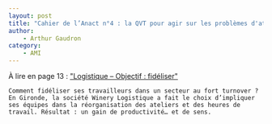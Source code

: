 ```yaml
---
layout: post
title: "Cahier de l’Anact n°4 : la QVT pour agir sur les problèmes d'attractivité"
author: 
    - Arthur Gaudron
category: 
    - AMI
---
```



À lire en page 13 : ["Logistique – Objectif : fidéliser"](https://www.anact.fr/idee-recue-problemes-dattractivite-renforcons-notre-marque-employeur)

```Comment fidéliser ses travailleurs dans un secteur au fort turnover ? En Gironde, la société Winery Logistique a fait le choix d’impliquer ses équipes dans la réorganisation des ateliers et des heures de travail. Résultat : un gain de productivité… et de sens.```